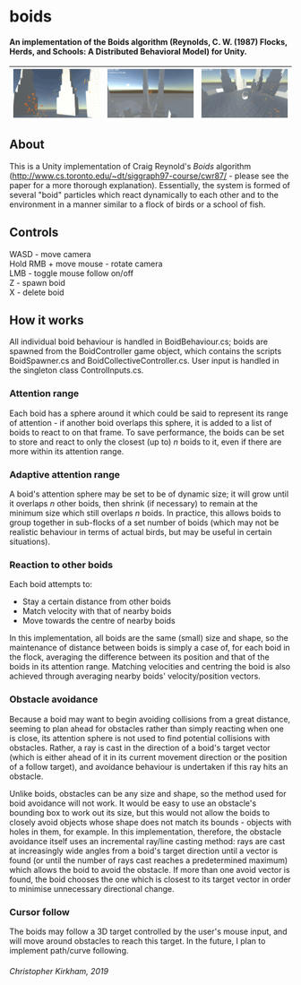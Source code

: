 # boids
#### An implementation of the Boids algorithm (Reynolds, C. W. (1987) Flocks, Herds, and Schools: A Distributed Behavioral Model) for Unity.
| <img src="README_1.gif"> | <img src="README_2.gif"> | <img src="README_3.gif"> |
|:----:|:----:|:----:|

## About
This is a Unity implementation of Craig Reynold's *Boids* algorithm (http://www.cs.toronto.edu/~dt/siggraph97-course/cwr87/ - please see the paper for a more thorough explanation). Essentially, the system is formed of several "boid" particles which react dynamically to each other and to the environment in a manner similar to a flock of birds or a school of fish.

## Controls
<p> WASD - move camera <br> 
Hold RMB + move mouse - rotate camera <br>
LMB - toggle mouse follow on/off <br>
Z - spawn boid <br>
X - delete boid </p>

## How it works
All individual boid behaviour is handled in BoidBehaviour.cs; boids are spawned from the BoidController game object, which contains the scripts BoidSpawner.cs and BoidCollectiveController.cs. User input is handled in the singleton class ControlInputs.cs.

### Attention range
Each boid has a sphere around it which could be said to represent its range of attention - if another boid overlaps this sphere, it is added to a list of boids to react to on that frame. To save performance, the boids can be set to store and react to only the closest (up to) *n* boids to it, even if there are more within its attention range. 

### Adaptive attention range
A boid's attention sphere may be set to be of dynamic size; it will grow until it overlaps *n* other boids, then shrink (if necessary) to remain at the minimum size which still overlaps *n* boids. In practice, this allows boids to group together in sub-flocks of a set number of boids (which may not be realistic behaviour in terms of actual birds, but may be useful in certain situations).

### Reaction to other boids
Each boid attempts to:
* Stay a certain distance from other boids
* Match velocity with that of nearby boids
* Move towards the centre of nearby boids

In this implementation, all boids are the same (small) size and shape, so the maintenance of distance between boids is simply a case of, for each boid in the flock, averaging the difference between its position and that of the boids in its attention range. Matching velocities and centring the boid is also achieved through averaging nearby boids' velocity/position vectors.

### Obstacle avoidance
Because a boid may want to begin avoiding collisions from a great distance, seeming to plan ahead for obstacles rather than simply reacting when one is close, its attention sphere is not used to find potential collisions with obstacles. Rather, a ray is cast in the direction of a boid's target vector (which is either ahead of it in its current movement direction or the position of a follow target), and avoidance behaviour is undertaken if this ray hits an obstacle.

Unlike boids, obstacles can be any size and shape, so the method used for boid avoidance will not work. It would be easy to use an obstacle's bounding box to work out its size, but this would not allow the boids to closely avoid objects whose shape does not match its bounds - objects with holes in them, for example. In this implementation, therefore, the obstacle avoidance itself uses an incremental ray/line casting method: rays are cast at increasingly wide angles from a boid's target direction until a vector is found (or until the number of rays cast reaches a predetermined maximum) which allows the boid to avoid the obstacle. If more than one avoid vector is found, the boid chooses the one which is closest to its target vector in order to minimise unnecessary directional change.

### Cursor follow
The boids may follow a 3D target controlled by the user's mouse input, and will move around obstacles to reach this target. In the future, I plan to implement path/curve following.


###### Christopher Kirkham, 2019
